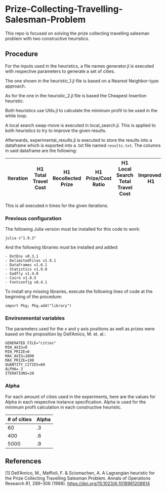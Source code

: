 # Prize-Collecting-Travelling-Salesman-Problem
 
This repo is focused on solving the prize collecting travelling salesman problem with two constructive heuristics.

## Procedure

For the inputs used in the heuristics, a file names generator.jl is executed with respective parameters to generate a set of cities.

The one shown in the heuristic_1.jl file is based on a Nearest Neighbor-type approach.

As for the one in the heuristic_2.jl file is based the Cheapest Insertion heuristic.

Both heuristics use Utils.jl to calculate the minimum profit to be used in the while loop.

A local search swap-move is executed in local_search.jl. This is applied to both heuristics to try to improve the given results.

Afterwards, experimental_results.jl is executed to store the results into a dataframe which is exported into a .txt file named `results.txt`. The columns in said dataframe are the following:

| Iteration | H1 Total Travel Cost | H1 Recollected Prize | H1 Prize/Cost Ratio | H1 Local Search Total Travel Cost | Improved? H1 | H2 Total Travel Cost | H2 Recollected Prize | H2 Prize/Cost Ratio | H2 Local Search Total Travel Cost | Improved? H2 |
| ------------- | ------------- | ------------- | ------------- | ------------- | ------------- | ------------- | ------------- | ------------- | ------------- | ------------- |

This is all executed n times for the given iterations.

### Previous configuration

The following Julia version must be installed for this code to work:

```
julia v"1.9.3"
```

And the following libraries must be installed and added:

```
- DotEnv v0.3.1
- DelimitedFiles v1.9.1
- DataFrames v1.6.1
- Statistics v1.9.0
- Gadfly v1.4.0
- Cairo v1.0.5
- Fontconfig v0.4.1
```

To install any missing libraries, execute the following lines of code at the beginning of the procedure:
```
import Pkg; Pkg.add("library")
```

### Environmental variables

The parameters used for the x and y axis positions as well as prizes were based on the proposition by Dell’Amico, M. et. al.:

``` textplain
GENERATED_FILE="cities"
MIN_AXIS=0
MIN_PRIZE=0
MAX_AXIS=1000
MAX_PRIZE=100
QUANTITY_CITIES=60
ALPHA=.3
ITERATIONS=20
```

### Alpha

For each amount of cities used in the experiments, here are the values for Alpha in each respective instance specification.
Alpha is used for the minimum profit calculation in each constructive heuristic.

| # of cities  | Alpha |
| ------------- | ------------- |
| 60  | .3  |
| 400  | .6  |
| 5000  | .9  |

## References

[1] Dell’Amico, M., Maffioli, F. & Sciomachen, A. A Lagrangian heuristic for the
Prize Collecting Travelling Salesman Problem. Annals of Operations Research
81, 289–306 (1998). https://doi.org/10.1023/A:1018961208614
